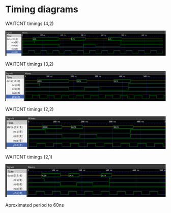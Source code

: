 
Timing diagrams
===============

WAITCNT timings (4,2)

![4,2 timings](diag/4_2.png)

WAITCNT timings (3,2)

![3,2 timings](diag/3_2.png)

WAITCNT timings (2,2)

![2,2 timings](diag/2_2.png)

WAITCNT timings (2,1)

![2,1 timings](diag/2_1.png)


Aproximated period to 60ns


